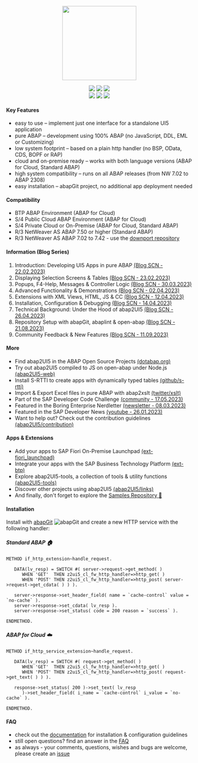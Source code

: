<p align="center"><a href="http://www.abap2ui5.org" target="_blank"><img src="https://github.com/abap2UI5/abap2UI5/assets/102328295/52ac0bb6-a219-4e9d-9e4f-62698dab3063" width="200"></a></p>

<p align="center">
<a href="https://github.com/abap2ui5/abap2ui5/releases/"><img src="https://img.shields.io/github/v/release/abap2ui5/abap2ui5"></a>
<a href="https://opensource.org/licenses/MIT"><img src="https://img.shields.io/badge/License-MIT-yellow.svg"></a>
<a href="https://abaplint.app/stats/abap2UI5/abap2UI5"><img src="https://img.shields.io/badge/tested_with-abaplint-green"></a>
   <br>
<a href="https://github.com/abap2UI5/abap2UI5/issues/306"><img src="https://img.shields.io/badge/PRs-welcome-green"></a>
<a href="https://github.com/abap2UI5/abap2UI5/graphs/contributors"><img src="https://img.shields.io/github/contributors/abap2ui5/abap2ui5"></a>
<a href="https://twitter.com/abap2UI5"><img src="https://img.shields.io/twitter/follow/abap2UI5"></a>
</p>

#### Key Features
* easy to use – implement just one interface for a standalone UI5 application
* pure ABAP – development using 100% ABAP (no JavaScript, DDL, EML or Customizing)
* low system footprint – based on a plain http handler (no BSP, OData, CDS, BOPF or RAP)
* cloud and on-premise ready – works with both language versions (ABAP for Cloud, Standard ABAP)
* high system compatibility – runs on all ABAP releases (from NW 7.02 to ABAP 2308)
* easy installation – abapGit project, no additional app deployment needed

#### Compatibility
* BTP ABAP Environment (ABAP for Cloud)
* S/4 Public Cloud ABAP Environment (ABAP for Cloud)
* S/4 Private Cloud or On-Premise (ABAP for Cloud, Standard ABAP)
* R/3 NetWeaver AS ABAP 7.50 or higher (Standard ABAP)
* R/3 NetWeaver AS ABAP 7.02 to 7.42 - use the [downport repository](https://github.com/abap2UI5/abap2UI5-downport)

#### Information (Blog Series)
1. Introduction: Developing UI5 Apps in pure ABAP [(Blog SCN - 22.02.2023)](https://blogs.sap.com/2023/02/22/abap2ui5-development-of-ui5-apps-in-pure-abap-1-3/)<br>
2. Displaying Selection Screens & Tables [(Blog SCN - 23.02.2023)](https://blogs.sap.com/2023/02/22/abap2ui5-output-of-lists-and-tables-toolbar-and-editable-2-3/)<br>
3. Popups, F4-Help, Messages & Controller Logic [(Blog SCN - 30.03.2023)](https://blogs.sap.com/2023/03/30/abap2ui5-3-4-flow-logic-pop-ups-f4-help/)<br>
4. Advanced Functionality & Demonstrations [(Blog SCN - 02.04.2023)](https://blogs.sap.com/2023/04/02/abap2ui5-4-5-additional-features-demos/)<br>
5. Extensions with XML Views, HTML, JS & CC [(Blog SCN - 12.04.2023)](https://blogs.sap.com/2023/04/12/abap2ui5-5-6-extensions-with-xml-views-html-js-custom-controls/)<br>
6. Installation, Configuration & Debugging [(Blog SCN - 14.04.2023)](https://blogs.sap.com/2023/04/14/abap2ui5-6-7-installation-configuration-debugging/)<br>
7. Technical Background: Under the Hood of abap2UI5 [(Blog SCN - 26.04.2023)](https://blogs.sap.com/2023/04/26/abap2ui5-7-7-technical-background-under-the-hood-of-abap2ui5/)<br>
8. Repository Setup with abapGit, abaplint & open-abap [(Blog SCN - 21.08.2023)](https://blogs.sap.com/2023/08/21/abap2ui5-a1-repository-setup-with-abapgit-abaplint-open-abap/)<br>
9. Community Feedback & New Features [(Blog SCN - 11.09.2023)](https://blogs.sap.com/2023/09/11/abap2ui5-a2-community-feedback-new-features/)<br>

#### More
* Find abap2UI5 in the ABAP Open Source Projects [(dotabap.org)](https://dotabap.org/)
* Try out abap2UI5 compiled to JS on open-abap under Node.js [(abap2UI5-web)](https://twitter.com/LarsHvam/status/1648575595897405446)
* Install S-RTTI to create apps with dynamically typed tables [(github/s-rtti)](https://github.com/sandraros/S-RTTI)
* Import & Export Excel files in pure ABAP with abap2xslt [(twitter/xslt)](https://twitter.com/abap2UI5/status/1703787345588162907)
* Part of the SAP Developer Code Challenge [(community - 17.05.2023)](https://groups.community.sap.com/t5/application-development/sap-developer-code-challenge-open-source-abap-week-2/m-p/260727#M1372)
* Featured in the Boring Enterprise Nerdletter [(newsletter - 08.03.2023)](https://boringenterprisenerds.substack.com/p/34-abap2ui5-sap-cva-burnout-c2c-shortwave)
* Featured in the SAP Developer News [(youtube - 26.01.2023)](https://www.youtube.com/watch?v=6BDK55xYttM)
* Want to help out? Check out the contribution guidelines [(abap2UI5/contribution)](https://github.com/abap2UI5/abap2UI5-documentation/blob/main/CONTRIBUTING.md)

#### Apps & Extensions
* Add your apps to SAP Fiori On-Premise Launchpad [(ext-fiori_launchpad)](https://github.com/abap2UI5/ext-service_integration)
* Integrate your apps with the SAP Business Technology Platform [(ext-btp)](https://github.com/abap2UI5/ext-business_technology_platform)
* Explore abap2UI5-tools, a collection of tools & utility functions [(abap2UI5-tools)](https://github.com/abap2UI5/abap2ui5-tools)
* Discover other projects using abap2UI5 [(abap2UI5/links)](https://github.com/abap2UI5/abap2UI5-documentation/blob/main/docs/links.md)
* And finally, don't forget to explore the [Samples Repository 🧭](https://github.com/abap2UI5/abap2UI5-samples) 

#### Installation
Install with [abapGit](https://abapgit.org) ![abapGit](https://docs.abapgit.org/img/favicon.png) and create a new HTTP service with the following handler:
##### Standard ABAP  🏠
```abap
METHOD if_http_extension~handle_request.

   DATA(lv_resp) = SWITCH #( server->request->get_method( )
      WHEN 'GET'  THEN z2ui5_cl_fw_http_handler=>http_get( )
      WHEN 'POST' THEN z2ui5_cl_fw_http_handler=>http_post( server->request->get_cdata( ) ) ).

   server->response->set_header_field( name = `cache-control` value = `no-cache` ).
   server->response->set_cdata( lv_resp ).
   server->response->set_status( code = 200 reason = `success` ).

ENDMETHOD.
```
##### ABAP for Cloud  :cloud:
```abap
METHOD if_http_service_extension~handle_request.

   DATA(lv_resp) = SWITCH #( request->get_method( )
      WHEN 'GET'  THEN z2ui5_cl_fw_http_handler=>http_get( )
      WHEN 'POST' THEN z2ui5_cl_fw_http_handler=>http_post( request->get_text( ) ) ).

   response->set_status( 200 )->set_text( lv_resp
      )->set_header_field( i_name = `cache-control` i_value = `no-cache` ).

ENDMETHOD.
```
#### FAQ
* check out the [documentation](https://github.com/abap2UI5/abap2UI5-documentation/) for installation & configuration guidelines
* still open questions? find an answer in the [FAQ](https://github.com/abap2UI5/abap2UI5-documentation/blob/main/docs/faq.md)
* as always - your comments, questions, wishes and bugs are welcome, please create an [issue](https://github.com/abap2UI5/abap2UI5/issues)
